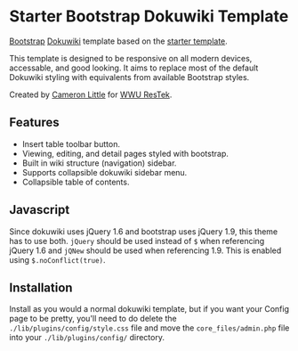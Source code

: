 Starter Bootstrap Dokuwiki Template
======

[Bootstrap](http://twitter.github.io/bootstrap/) [Dokuwiki](https://www.dokuwiki.org/dokuwiki) template
based on the [starter template](https://www.dokuwiki.org/template:starter).

This template is designed to be responsive on all modern devices, accessable, and good looking.
It aims to replace most of the default Dokuwiki styling with equivalents from available Bootstrap styles.

Created by [Cameron Little](http://camlittle.com) for [WWU ResTek](http://restek.wwu.edu).

Features
----

  * Insert table toolbar button.
  * Viewing, editing, and detail pages styled with bootstrap.
  * Built in wiki structure (navigation) sidebar.
  * Supports collapsible dokuwiki sidebar menu.
  * Collapsible table of contents.

Javascript
----

Since dokuwiki uses jQuery 1.6 and bootstrap uses jQuery 1.9, this theme has to use both. ``jQuery`` should be used
instead of ``$`` when referencing jQuery 1.6 and ``jQNew`` should be used when referencing 1.9. This is enabled using
``$.noConflict(true)``.

Installation
----

Install as you would a normal dokuwiki template, but if you want your Config page to be pretty, you'll need to do delete the `./lib/plugins/config/style.css` file and move the `core_files/admin.php` file into your `./lib/plugins/config/` directory.
